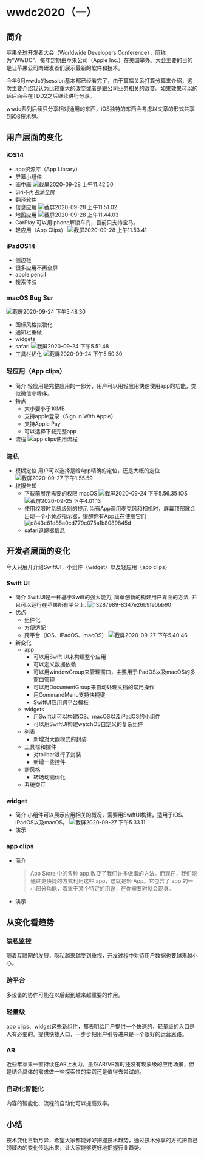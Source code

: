 # wwdc2020（一）

## 简介

苹果全球开发者大会（Worldwide Developers Conference），简称为“WWDC”，每年定期由苹果公司（Apple Inc.）在美国举办。大会主要的目的是让苹果公司向研发者们展示最新的软件和技术。

今年6月wwdc的session基本都已经看完了，由于篇幅关系打算分篇来介绍，这次主要介绍我认为比较重大的改变或者是跟公司业务相关的改变。如果效果可以的话后面会在TDD2之后继续进行分享。

wwdc系列后续只分享相对通用的东西，iOS独特的东西会考虑以文章的形式共享到iOS技术群。

## 用户层面的变化

### iOS14

+ app资源库（App Library）
+ 屏幕小组件
+ 画中画
![截屏2020-09-28 上午11.42.50](/assets/截屏2020-09-28%20上午11.42.50.png)
+ Siri不再占满全屏
+ 翻译软件
+ 信息应用
![截屏2020-09-28 上午11.51.02](/assets/截屏2020-09-28%20上午11.51.02.png)
+ 地图应用
![截屏2020-09-28 上午11.44.03](/assets/截屏2020-09-28%20上午11.44.03.png)
+ CarPlay
  可以用iphone解锁车门，目前只支持宝马。
+ 轻应用（App Clips）
  ![截屏2020-09-28 上午11.53.41](/assets/截屏2020-09-28%20上午11.53.41.png)

### iPadOS14

+ 侧边栏
+ 很多应用不再全屏
+ apple pencil
+ 搜索体验

### macOS Bug Sur

![截屏2020-09-24 下午5.48.30](/assets/截屏2020-09-24%20下午5.48.30.png)

+ 图标风格拟物化
+ 通知栏重做
+ widgets
+ safari
![截屏2020-09-24 下午5.51.48](/assets/截屏2020-09-24%20下午5.51.48.png)
+ 工具栏优化
![截屏2020-09-24 下午5.50.30](/assets/截屏2020-09-24%20下午5.50.30.png)

### 轻应用（App clips）

+ 简介
轻应用是完整应用的一部分，用户可以用轻应用快速使用app的功能，类似微信小程序。
+ 特点
  + 大小要小于10MB
  + 支持apple登录（Sign in With Apple）
  + 支持Apple Pay
  + 可以选择下载完整app
+ 流程
![app clips使用流程](/assets/270478-b08d23d2850ee8e7.jpg)

### 隐私

+ 模糊定位
  用户可以选择是给App精确的定位，还是大概的定位
  ![截屏2020-09-27 下午1.55.59](/assets/截屏2020-09-27%20下午1.55.59.png)
+ 权限告知
  + 下载前展示需要的权限
    macOS
    ![截屏2020-09-24 下午5.56.35](/assets/截屏2020-09-24%20下午5.56.35.png)
    iOS
    ![截屏2020-09-25 下午4.01.13](/assets/截屏2020-09-25%20下午4.01.13.png)
  + 使用权限时系统级别的提示
    当有App调用麦克风和相机时，屏幕顶部就会出现一个小黄点指示器，提醒你有App正在使用它们
    ![d843e81d85a0cd779c075a1b8089845d](/assets/d843e81d85a0cd779c075a1b8089845d.png)
  + safari追踪器信息

## 开发者层面的变化

今天只展开介绍SwiftUI，小组件（widget）以及轻应用（app clips）

### Swift UI

+ 简介
SwiftUI是一种基于Swift的强大能力, 简单创新的构建用户界面的方法, 并且可以运行在苹果所有平台上.
![13287989-8347e26b9fe0bb90](/assets/13287989-8347e26b9fe0bb90.png)
+ 优点
  + 组件化
  + 方便适配
  + 跨平台（iOS、iPadOS、macOS）
    ![截屏2020-09-27 下午5.40.46](/assets/截屏2020-09-27%20下午5.40.46.png)
+ 新变化
  + app
    + 可以用Swift UI来构建整个应用
    + 可以定义数据依赖
    + 可以用windowGroup来管理窗口，主要用于iPadOS以及macOS的多窗口管理
    + 可以用DocumentGroup来自动处理文档的常用操作
    + 用CommandMenu支持快捷键
    + SwiftUI应用跨平台模板
  + widgets
    + 用SwiftUI可以构建iOS、macOS以及iPadOS的小组件
    + 可以用SwiftUI构建watchOS自定义的复杂组件
  + 列表
    + 新增对大纲模式的封装
  + 工具栏和控件
    + 对tollbar进行了封装
    + 新增一些控件
  + 新风格
    + 转场动画优化
  + 系统交互

### widget

+ 简介
小组件可以展示应用相关的概况，需要用SwiftUI构建，适用于iOS、iPadOS以及macOS。
![截屏2020-09-27 下午5.33.11](/assets/截屏2020-09-27%20下午5.33.11.png)
+ 演示

### app clips

+ 简介
  >App Store 中的各种 app 改变了我们许多做事的方法。而现在，我们能通过更快捷的方式利用这些 app，这就是轻 App。它包含了 app 的一小部分功能，着重于某个特定的用途，在你需要时就会现身。
+ 演示

## 从变化看趋势

### 隐私监控

随着互联网的发展，隐私越来越受到重视，开发过程中对待用户数据也要越来越小心。

### 跨平台

多设备的协作可能在以后起到越来越重要的作用。

### 轻量级

app clips、widget这些新组件，都表明给用户提供一个快速的，轻量级的入口是人有必要的。提供快捷入口，一步步把用户引导进来是一个很好的运营思路。

### AR

近些年苹果一直持续在AR上发力，虽然AR/VR暂时还没有现象级的应用场景，但是结合具体的需求做一些探索性的实践还是值得去尝试的。

### 自动化智能化

内容的智能化、流程的自动化可以提高效率。

## 小结

技术变化日新月异，希望大家都能好好把握技术趋势，通过技术分享的方式把自己领域内的变化传达出来，让大家能够更好地把握行业趋势。
